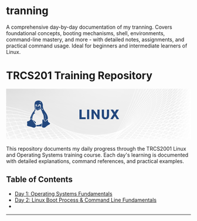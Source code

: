 # tranning
A comprehensive day-by-day documentation of my tranning. Covers foundational concepts, booting mechanisms, shell, environments, command-line mastery, and more - with detailed notes, assignments, and practical command usage. Ideal for beginners and intermediate learners of Linux.

# TRCS201 Training Repository

![Linux OS Banner](files/banner-linux.png)

This repository documents my daily progress through the TRCS2001 Linux and Operating Systems training course. Each day's learning is documented with detailed explanations, command references, and practical examples.

## Table of Contents
- [Day 1: Operating Systems Fundamentals](#day-1-operating-systems-fundamentals)
- [Day 2: Linux Boot Process & Command Line Fundamentals](#day-2-linux-boot-process--command-line-fundamentals)
- 
---
